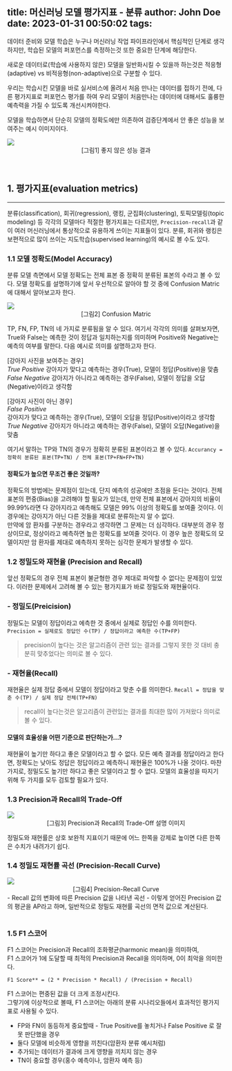 title: 머신러닝 모델 평가지표 - 분류
author: John Doe
date: 2023-01-31 00:50:02
tags:
---
데이터 준비와 모델 학습은 누구나 머신러닝 작업 파이프라인에서 핵심적인 단계로 생각하지만, 학습된 모델의 퍼포먼스를 측정하는것 또한 중요한 단계에 해당한다.

새로운 데이터로(학습에 사용하지 않은) 모델을 일반화시킬 수 있을까 하는것은 적응형(adaptive) vs 비적응형(non-adaptive)으로 구분할 수 있다.

우리는 학습시킨 모델을 바로 실서비스에 올려서 처음 만나는 데이터를 접하기 전에, 다른 평가지표로 퍼포먼스 평가를 하여 우리 모델이 처음만나는 데이터에 대해서도 훌륭한 예측력을 가질 수 있도록 개선시켜야한다.

모델을 학습하면서 단순히 모델의 정확도에만 의존하여 검증단계에서 안 좋은 성능을 보여주는 예시 이미지이다.

<div align='cneter'><img src='https://user-images.githubusercontent.com/79561091/215026742-aff9138a-8be8-4fb9-a515-fa3ca01e195d.png' /></div>
<center>[그림1] 좋지 않은 성능 결과</center><br><br>


## 1. 평가지표(evaluation metrics)
---
분류(classification), 회귀(regression), 랭킹, 군집화(clustering), 토픽모델링(topic modeling) 등  각각의 모델마다 적절한 평가지표는 다르지만, `Precision-recall`과 같이 여러 머신러닝에서 통상적으로 유용하게 쓰이는 지표들이 있다.  분류, 회귀와 랭킹은 보편적으로 많이 쓰이는 지도학습(supervised learning)의 예시로 볼 수도 있다.

### 1.1 모델 정확도(Model Accuracy)
분류 모델 측면에서 모델 정확도는 전체 표본 중 정확히 분류된 표본의 수라고 볼 수 있다.
모델 정확도를 설명하기에 앞서 우선적으로 알아야 할 것 중에 Confusion Matric에 대해서 알아보고자 한다.

<div align='cneter'><img src='https://user-images.githubusercontent.com/79561091/215372237-a663934d-e1de-45cd-a661-be3bae8686e3.png'/></div>
<center>[그림2] Confusion Matric</center>

TP, FN, FP, TN의 네 가지로 분류됨을 알 수 있다. 여기서 각각의 의미를 살펴보자면, True와 False는 예측한 것이 정답과 일치하는지를 의미하며 Positive와 Negative는 예측의 여부를 말한다.
다음 예시로 의미를 설명하고자 한다.

[강아지 사진을 보여주는 경우]  
*True Positive*
강아지가 맞다고 예측하는 경우(True), 모델이 정답(Positive)을 맞춤  
*False Negative*
강아지가 아니라고 예측하는 경우(False), 모델이 정답을 오답(Negative)이라고 생각함

[강아지 사진이 아닌 경우]  
*False Positive*  
강아지가 맞다고 예측하는 경우(True), 모델이 오답을 정답(Positive)이라고 생각함  
*True Negative*
강아지가 아니라고 예측하는 경우(False), 모델이 오답(Negative)을 맞춤

여기서 말하는 TP와 TN의 경우가 정확히 분류된 표본이라고 볼 수 있다.
`Accurancy = 정확히 분류된 표본(TP+TN) / 전체 표본(TP+FN+FP+TN)`

#### 정확도가 높으면 무조건 좋은 것일까?

정확도의 방법에는 문제점이 있는데, 단지 예측의 성공에만 초점을 둔다는 것이다. 전체 표본의 편중(Bias)을 고려해야 할 필요가 있는데, 만약 전체 표본에서 강아지의 비율이 99.99%라면 다 강아지라고 예측해도 모델은 99% 이상의 정확도를 보여줄 것이다. 이 경우에는 강아지가 아닌 다른 것들을 제대로 분류하는지 알 수 없다.  
만약에 암 환자를 구분하는 경우라고 생각하면 그 문제는 더 심각하다. 대부분의 경우 정상이므로, 정상이라고 예측하면 높은 정확도를 보여줄 것이다. 이 경우 높은 정확도의 모델이지만 암 환자를 제대로 예측하지 못하는 심각한 문제가 발생할 수 있다.

### 1.2 정밀도와 재현율 (Precision and Recall)

앞선 정확도의 경우 전체 표본이 불균형한 경우 제대로 파악할 수 없다는 문제점이 있었다. 이러한 문제에서 고려해 볼 수 있는 평가지표가 바로 정밀도와 재현율이다.

### - 정밀도(Preicision)
정밀도는 모델이 정답이라고 에측한 것 중에서 실제로 정답인 수를 의미한다.
`Precision = 실제로도 정답인 수(TP) / 정답이라고 예측한 수(TP+FP)`
> precision이 높다는 것은 알고리즘이 관련 있는 결과를 그렇지 못한 것 대비 충분히 맞추었다는 의미로 볼 수 있다.

### - 재현율(Recall)
재현율은 실제 정답 중에서 모델이 정답이라고 맞춘 수를 의미한다.
`Recall = 정답을 맞춘 수(TP) / 실제 정답 전체(TP+FN)`
> recall이 높다는것은 알고리즘이 관련있는 결과를 최대한 많이 가져왔다 의미로 볼 수 있다.

#### 모델의 효율성을 어떤 기준으로 판단하는가...?
재현율이 높기만 하다고 좋은 모델이라고 할 수 없다. 모든 예측 결과를 정답이라고 한다면, 정확도는 낮아도 정답은 정답이라고 예측하니 재현율은 100%가 나올 것이다. 마찬가지로, 정밀도도 높기만 하다고 좋은 모델이라고 할 수 없다. 모델의 효율성을 따지기 위해 두 가지를 모두 검토할 필요가 있다.

### 1.3 Precision과 Recall의 Trade-Off

<div align='cneter'><img src='https://user-images.githubusercontent.com/79561091/215390714-20ad729f-ed2a-470c-84ec-4d7246401747.png' /></div>
<center>[그림3] Precision과 Recall의 Trade-Off 설명 이미지</center>

정밀도와 재현률은 상호 보완적 지표이기 때문에 어느 한쪽을 강제로 높이면 다른 한쪽은 수치가 내려가기 쉽다.

### 1.4 정밀도 재현률 곡선 (Precision-Recall Curve)

<div align='cneter'><img src='https://user-images.githubusercontent.com/79561091/215390555-7c134300-3d68-441d-b03e-ee8f34a5febe.png' /></div>
<center>[그림4] Precision-Recall Curve</center>
-   Recall 값의 변화에 따른 Precision 값을 나타낸 곡선
-   이렇게 얻어진 Precision 값의 평균을 AP라고 하며, 일반적으로 정밀도 재현률 곡선의 면적 값으로 계산된다.<br><br>

### 1.5 F1 스코어

F1 스코어는 Precision과 Recall의 조화평균(harmonic mean)을 의미하여,  
F1 스코어가 1에 도달할 때 최적의 Precision과 Recall을 의미하며, 0이 최악을 의미한다.

`F1 Score** = (2 * Precision * Recall) / (Precision + Recall)`

F1 스코어는 편중된 값을 더 크게 조정시킨다.  
그렇기에 이상적으로 볼때, F1 스코어는 아래의 분류 시나리오들에서 효과적인 평가지표로 사용될 수 있다.

-   FP와 FN이 동등하게 중요할때 - True Positive를 놓치거나 False Positive 로 잘못 판단했을 경우
-   둘다 모델에 비슷하게 영향을 끼친다(암환자 분류 예시처럼)
-   추가되는 데이터가 결과에 크게 영향을 끼치지 않는 경우
-   TN이 중요할 경우(홍수 예측이나, 암환자 예측 등)